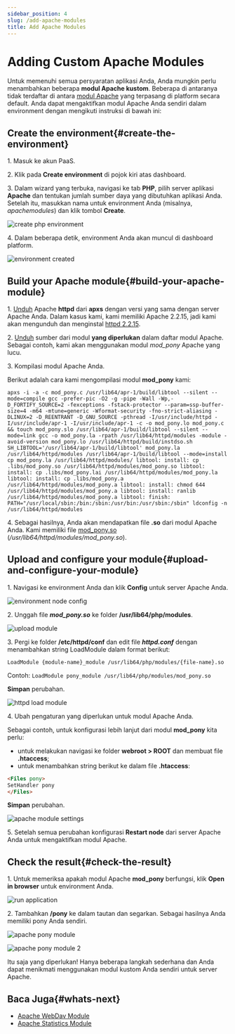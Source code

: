 ```yaml
---
sidebar_position: 4
slug: /add-apache-modules
title: Add Apache Modules
---
```

# Adding Custom Apache Modules

Untuk memenuhi semua persyaratan aplikasi Anda, Anda mungkin perlu menambahkan beberapa **modul Apache kustom**. Beberapa di antaranya tidak terdaftar di antara [modul Apache](<https://docs.dewacloud.com/docs/apache-nginx-modules/>) yang terpasang di platform secara default. Anda dapat mengaktifkan modul Apache Anda sendiri dalam environment dengan mengikuti instruksi di bawah ini:

## Create the environment{#create-the-environment}

1\. Masuk ke akun PaaS.

2\. Klik pada **Create environment** di pojok kiri atas dashboard.

3\. Dalam wizard yang terbuka, navigasi ke tab **PHP**, pilih server aplikasi **Apache** dan tentukan jumlah sumber daya yang dibutuhkan aplikasi Anda. Setelah itu, masukkan nama untuk environment Anda (misalnya, _apachemodules_) dan klik tombol **Create**.

![create php environment](#)

4\. Dalam beberapa detik, environment Anda akan muncul di dashboard platform.

![environment created](#)

## Build your Apache module{#build-your-apache-module}

1\. [Unduh](<http://archive.apache.org/dist/httpd/>) Apache **httpd** dari **apxs** dengan versi yang sama dengan server Apache Anda. Dalam kasus kami, kami memiliki Apache 2.2.15, jadi kami akan mengunduh dan menginstal [httpd 2.2.15](<http://archive.apache.org/dist/httpd/httpd-2.2.15.tar.gz>).

2\. [Unduh](<http://archive.apache.org/dist/httpd/httpd-2.2.15.tar.gz>) sumber dari modul **yang diperlukan** dalam daftar modul Apache. Sebagai contoh, kami akan menggunakan modul _mod_pony_ Apache yang lucu.

3\. Kompilasi modul Apache Anda.

Berikut adalah cara kami mengompilasi modul **mod_pony** kami:

```
apxs -i -a -c mod_pony.c /usr/lib64/apr-1/build/libtool --silent --mode=compile gcc -prefer-pic -O2 -g -pipe -Wall -Wp,-D_FORTIFY_SOURCE=2 -fexceptions -fstack-protector --param=ssp-buffer-size=4 -m64 -mtune=generic -Wformat-security -fno-strict-aliasing -DLINUX=2 -D_REENTRANT -D_GNU_SOURCE -pthread -I/usr/include/httpd -I/usr/include/apr-1 -I/usr/include/apr-1 -c -o mod_pony.lo mod_pony.c && touch mod_pony.slo /usr/lib64/apr-1/build/libtool --silent --mode=link gcc -o mod_pony.la -rpath /usr/lib64/httpd/modules -module -avoid-version mod_pony.lo /usr/lib64/httpd/build/instdso.sh SH_LIBTOOL='/usr/lib64/apr-1/build/libtool' mod_pony.la /usr/lib64/httpd/modules /usr/lib64/apr-1/build/libtool --mode=install cp mod_pony.la /usr/lib64/httpd/modules/ libtool: install: cp .libs/mod_pony.so /usr/lib64/httpd/modules/mod_pony.so libtool: install: cp .libs/mod_pony.lai /usr/lib64/httpd/modules/mod_pony.la libtool: install: cp .libs/mod_pony.a /usr/lib64/httpd/modules/mod_pony.a libtool: install: chmod 644 /usr/lib64/httpd/modules/mod_pony.a libtool: install: ranlib /usr/lib64/httpd/modules/mod_pony.a libtool: finish: PATH="/usr/local/sbin:/bin:/sbin:/usr/bin:/usr/sbin:/sbin" ldconfig -n /usr/lib64/httpd/modules
```

4\. Sebagai hasilnya, Anda akan mendapatkan file **.so** dari modul Apache Anda. Kami memiliki file [mod_pony.so](<mod_pony.so>) (_/usr/lib64/httpd/modules/mod_pony.so_).

## Upload and configure your module{#upload-and-configure-your-module}

1\. Navigasi ke environment Anda dan klik **Config** untuk server Apache Anda.

![environment node config](#)

2\. Unggah file _**mod_pony.so**_ ke folder **/usr/lib64/php/modules**.

![upload module](#)

3\. Pergi ke folder **/etc/httpd/conf** dan edit file _**httpd.conf**_ dengan menambahkan string LoadModule dalam format berikut:

`LoadModule {module-name}_module /usr/lib64/php/modules/{file-name}.so`

Contoh: `LoadModule pony_module /usr/lib64/php/modules/mod_pony.so`

**Simpan** perubahan.

![httpd load module](#)

4\. Ubah pengaturan yang diperlukan untuk modul Apache Anda.

Sebagai contoh, untuk konfigurasi lebih lanjut dari modul **mod_pony** kita perlu:

  * untuk melakukan navigasi ke folder **webroot > ROOT** dan membuat file **.htaccess**;
  * untuk menambahkan string berikut ke dalam file **.htaccess**:  
```html
<Files pony>  
SetHandler pony  
</Files>
```

**Simpan** perubahan.

![apache module settings](#)

5\. Setelah semua perubahan konfigurasi **Restart node** dari server Apache Anda untuk mengaktifkan modul Apache.

## Check the result{#check-the-result}

1\. Untuk memeriksa apakah modul Apache **mod_pony** berfungsi, klik **Open in browser** untuk environment Anda.

![run application](#)

2\. Tambahkan **/pony** ke dalam tautan dan segarkan. Sebagai hasilnya Anda memiliki pony Anda sendiri.

![apache pony module](#)

![apache pony module 2](#)

Itu saja yang diperlukan! Hanya beberapa langkah sederhana dan Anda dapat menikmati menggunakan modul kustom Anda sendiri untuk server Apache.

## Baca Juga{#whats-next}

  * [Apache WebDav Module](<https://docs.dewacloud.com/docs/apache-webdav-module/>)
  * [Apache Statistics Module](<https://docs.dewacloud.com/docs/apache-statistics-module/>)
